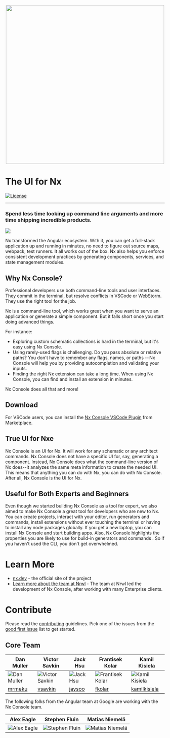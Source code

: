 <p align="center">
    <img src="https://raw.githubusercontent.com/nrwl/nx-console/master/static/nx-console.png" width="500"/>
</p>

# The UI for Nx

[![License](https://img.shields.io/npm/l/@nrwl/schematics.png)](https://opensource.org/licenses/MIT)

<hr>

### Spend less time looking up command line arguments and more time shipping incredible products.

![](https://nx.dev/assets/content/shared/nx-console-screenshot.png)

Nx transformed the Angular ecosystem. With it, you can get a full-stack application up and running in minutes, no need to figure out source maps, webpack, test runners. It all works out of the box. Nx also helps you enforce consistent development practices by generating components, services, and state management modules.

## Why Nx Console?

Professional developers use both command-line tools and user interfaces. They commit in the terminal, but resolve conflicts in VSCode or WebStorm. They use the right tool for the job.

Nx is a command-line tool, which works great when you want to serve an application or generate a simple component. But it falls short once you start doing advanced things.

For instance:

- Exploring custom schematic collections is hard in the terminal, but it's easy using Nx Console.
- Using rarely-used flags is challenging. Do you pass absolute or relative paths? You don't have to remember any flags, names, or paths -- Nx Console will help you by providing autocompletion and validating your inputs.
- Finding the right Nx extension can take a long time. When using Nx Console, you can find and install an extension in minutes.

Nx Console does all that and more!

## Download

For VSCode users, you can install the [Nx Console VSCode Plugin](https://marketplace.visualstudio.com/items?itemName=nrwl.angular-console) from Marketplace.

## True UI for Nxe

Nx Console is an UI for Nx. It will work for any schematic or any architect commands. Nx Console does not have a specific UI for, say, generating a component. Instead, Nx Console does what the command-line version of Nx does--it analyzes the same meta information to create the needed UI. This means that anything you can do with Nx, you can do with Nx Console. After all, Nx Console is the UI for Nx.

## Useful for Both Experts and Beginners

Even though we started building Nx Console as a tool for expert, we also aimed to make Nx Console a great tool for developers who are new to Nx. You can create projects, interact with your editor, run generators and commands, install extensions without ever touching the terminal or having to install any node packages globally. If you get a new laptop, you can install Nx Console and start building apps. Also, Nx Console highlights the properties you are likely to use for build-in generators and commands . So if you haven't used the CLI, you don't get overwhelmed.

# Learn More

- [nx.dev](http://nx.dev) - the official site of the project
- [Learn more about the team at Nrwl](https://www.nrwl.io) - The team at Nrwl led the development of Nx Console, after working with many Enterprise clients.

# Contribute

Please read the [contributing](https://github.com/nrwl/nx-console/blob/master/CONTRIBUTING.md) guidelines.
Pick one of the issues from the [good first issue](https://github.com/nrwl/nx-console/issues?q=is%3Aopen+is%3Aissue+label%3A%22good+first+issue%22) list to get started.

## Core Team

| Dan Muller                          | Victor Savkin                         | Jack Hsu                            | Frantisek Kolar                     | Kamil Kisiela                                   |
| ----------------------------------- | ------------------------------------- | ----------------------------------- | ----------------------------------- | ----------------------------------------------- |
| ![Dan Muller][dm]                   | ![Victor Savkin][vs]                  | ![Jack Hsu][jh]                     | ![Frantisek Kolar][fk]              | ![Kamil Kisiela][kk]                            |
| [mrmeku](https://github.com/mrmeku) | [vsavkin](https://github.com/vsavkin) | [jaysoo](https://github.com/jaysoo) | [fkolar](https://github.com/fkolar) | [kamilkisiela](https://github.com/kamilkisiela) |

[dm]: https://raw.githubusercontent.com/nrwl/nx-console/master/static/dan_pic.jpg
[vs]: https://raw.githubusercontent.com/nrwl/nx-console/master/static/victor_pic.jpg
[jh]: https://raw.githubusercontent.com/nrwl/nx-console/master/static/jack_pic.jpg
[fk]: https://avatars0.githubusercontent.com/u/17149942?s=150&v=4
[kk]: https://avatars1.githubusercontent.com/u/8167190?s=150&v=4

The following folks from the Angular team at Google are working with the Nx Console team.

| Alex Eagle        | Stephen Fluin        | Matias Niemelä        |
| ----------------- | -------------------- | --------------------- |
| ![Alex Eagle][ae] | ![Stephen Fluin][sf] | ![Matias Niemelä][mn] |

[ae]: https://raw.githubusercontent.com/nrwl/nx-console/master/static/alex_eagle_pic.jpg
[sf]: https://raw.githubusercontent.com/nrwl/nx-console/master/static/stephen_pic.jpg
[mn]: https://raw.githubusercontent.com/nrwl/nx-console/master/static/matias_pic.jpg

